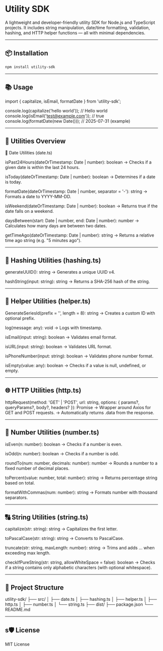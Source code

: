 # Utility SDK

A lightweight and developer-friendly utility SDK for Node.js and TypeScript projects. It includes string manipulation, date/time formatting, validation, hashing, and HTTP helper functions — all with minimal dependencies.

---

## 📦 Installation

```bash
npm install utility-sdk
```
---

## 📚 Usage
import { capitalize, isEmail, formatDate } from 'utility-sdk';

console.log(capitalize('hello world')); // Hello world
console.log(isEmail('test@example.com')); // true
console.log(formatDate(new Date()));     // 2025-07-31 (example)

---

## 🧰 Utilities Overview

📅 Date Utilities (date.ts)

isPast24Hours(dateOrTimestamp: Date | number): boolean
→ Checks if a given date is within the last 24 hours.

isToday(dateOrTimestamp: Date | number): boolean
→ Determines if a date is today.

formatDate(dateOrTimestamp: Date | number, separator = '-'): string
→ Formats a date to YYYY-MM-DD.

isWeekend(dateOrTimestamp: Date | number): boolean
→ Returns true if the date falls on a weekend.

daysBetween(start: Date | number, end: Date | number): number
→ Calculates how many days are between two dates.

getTimeAgo(dateOrTimestamp: Date | number): string
→ Returns a relative time ago string (e.g. "5 minutes ago").

---

## 🔐 Hashing Utilities (hashing.ts)
generateUUID(): string
→ Generates a unique UUID v4.

hashString(input: string): string
→ Returns a SHA-256 hash of the string.

---

## 🔧 Helper Utilities (helper.ts)
GenerateSeriesId(prefix = '', length = 8): string
→ Creates a custom ID with optional prefix.

log(message: any): void
→ Logs with timestamp.

isEmail(input: string): boolean
→ Validates email format.

isURL(input: string): boolean
→ Validates URL format.

isPhoneNumber(input: string): boolean
→ Validates phone number format.

isEmpty(value: any): boolean
→ Checks if a value is null, undefined, or empty.

---

## 🌐 HTTP Utilities (http.ts)
httpRequest(method: 'GET' | 'POST', url: string, options: { params?, queryParams?, body?, headers? }): Promise<any>
→ Wrapper around Axios for GET and POST requests.
→ Automatically returns .data from the response.

---

## 🔢 Number Utilities (number.ts)
isEven(n: number): boolean
→ Checks if a number is even.

isOdd(n: number): boolean
→ Checks if a number is odd.

roundTo(num: number, decimals: number): number
→ Rounds a number to a fixed number of decimal places.

toPercent(value: number, total: number): string
→ Returns percentage string based on total.

formatWithCommas(num: number): string
→ Formats number with thousand separators.

---

## 🔠 String Utilities (string.ts)
capitalize(str: string): string
→ Capitalizes the first letter.

toPascalCase(str: string): string
→ Converts to PascalCase.

truncate(str: string, maxLength: number): string
→ Trims and adds ... when exceeding max length.

checkIfPureString(str: string, allowWhiteSpace = false): boolean
→ Checks if a string contains only alphabetic characters (with optional whitespace).

---

## 📁 Project Structure

utility-sdk/
├── src/
│   ├── date.ts
│   ├── hashing.ts
│   ├── helper.ts
│   ├── http.ts
│   ├── number.ts
│   └── string.ts
├── dist/
├── package.json
└── README.md

---

## s🛡️ License
MIT License
